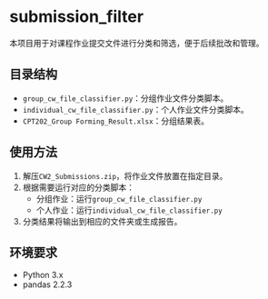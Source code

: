 # submission_filter

本项目用于对课程作业提交文件进行分类和筛选，便于后续批改和管理。

## 目录结构
- `group_cw_file_classifier.py`：分组作业文件分类脚本。
- `individual_cw_file_classifier.py`：个人作业文件分类脚本。
- `CPT202_Group Forming_Result.xlsx`：分组结果表。

## 使用方法
1. 解压`CW2_Submissions.zip`，将作业文件放置在指定目录。
2. 根据需要运行对应的分类脚本：
   - 分组作业：运行`group_cw_file_classifier.py`
   - 个人作业：运行`individual_cw_file_classifier.py`
3. 分类结果将输出到相应的文件夹或生成报告。

## 环境要求
- Python 3.x
- pandas 2.2.3

